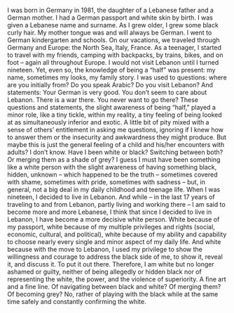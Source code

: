 I was born in Germany in 1981, the daughter of a Lebanese father and a German mother. I had a German passport and white skin by birth. I was given a Lebanese name and surname. As I grew older, I grew some black curly hair. My mother tongue was and will always be German. I went to German kindergarten and schools. On our vacations, we traveled through Germany and Europe: the North Sea, Italy, France. As a teenager, I started to travel with my friends, camping with backpacks, by trains, bikes, and on foot – again all throughout Europe. I would not visit Lebanon until I turned nineteen. Yet, even so, the knowledge of being a “half” was present: my name, sometimes my looks, my family story. I was used to questions: where are you initially from? Do you speak Arabic? Do you visit Lebanon? And statements: Your German is very good. You don’t seem to care about Lebanon. There is a war there. You never want to go there? These questions and statements, the slight awareness of being “half,” played a minor role, like a tiny tickle, within my reality, a tiny feeling of being looked at as simultaneously inferior and exotic. A little bit of pity mixed with a sense of others’ entitlement in asking me questions, ignoring if I knew how to answer them or the insecurity and awkwardness they might produce. But maybe this is just the general feeling of a child and his/her encounters with adults? I don’t know. Have I been white or black? Switching between both? Or merging them as a shade of grey? I guess I must have been something like a white person with the slight awareness of having something black, hidden, unknown – which happened to be the truth – sometimes covered with shame, sometimes with pride, sometimes with sadness – but, in general, not a big deal in my daily childhood and teenage life. When I was nineteen, I decided to live in Lebanon. And while – in the last 17 years of traveling to and from Lebanon, partly living and working there – I am said to become more and more Lebanese, I think that since I decided to live in Lebanon, I have become a more decisive white person. White because of my passport, white because of my multiple privileges and rights (social, economic, cultural, and political), white because of my ability and capability to choose nearly every single and minor aspect of my daily life. And white because with the move to Lebanon, I used my privilege to show the willingness and courage to address the black side of me, to show it, reveal it, and discuss it. To put it out there. Therefore, I am white but no longer ashamed or guilty, neither of being allegedly or hidden black nor of representing the white, the power, and the violence of superiority. A fine art and a fine line. Of navigating between black and white? Of merging them? Of becoming grey? No, rather of playing with the black while at the same time safely and constantly confirming the white.
